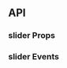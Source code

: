 ## API

### slider Props

<field-table :data="sliderProps"/>

### slider Events

<field-table :data="sliderEvents" type="emits" />

<script setup>
import { ref } from 'vue';

const sliderProps = ref([
  {
    name: 'model-value (v-model)',
    desc: '绑定值',
    type: 'number | [number, number]',
    value: '-',
  },
  {
    name: 'default-value',
    desc: '默认值（非受控状态）',
    type: 'number | [number, number]',
    value: '0',
  },
  {
    name: 'step',
    desc: '滑动的步长',
    type: 'number',
    value: '1',
  },
  {
    name: 'min',
    desc: '滑动范围的最小值',
    type: 'number',
    value: '0',
  },
  {
    name: 'marks',
    desc: '设置显示的标签',
    type: 'Record<number, string>',
    value: '-',
  },
  {
    name: 'max',
    desc: '滑动范围的最大值',
    type: 'number',
    value: '100',
  },
  {
    name: 'direction',
    desc: '滑动输入条的方向',
    type: 'Direction',
    value: "'horizontal'",
  },
  {
    name: 'disabled',
    desc: '是否禁用',
    type: 'boolean',
    value: '`false`',
  },
  {
    name: 'show-ticks',
    desc: '是否显示刻度线',
    type: 'boolean',
    value: '`false`',
  },
  {
    name: 'show-input',
    desc: '是否显示输入框',
    type: 'boolean',
    value: '`false`',
  },
  {
    name: 'range',
    desc: '是否开启范围选择',
    type: 'boolean',
    value: '`false`',
  },
  {
    name: 'show-tooltip',
    desc: '是否显示tooltip',
    type: 'boolean',
    value: 'true',
  },
]);

const sliderEvents = ref([
  {
    name: 'change',
    desc: '值改变时触发',
    type: '(value: number | [number, number]) => void',
  },
]);
</script>
